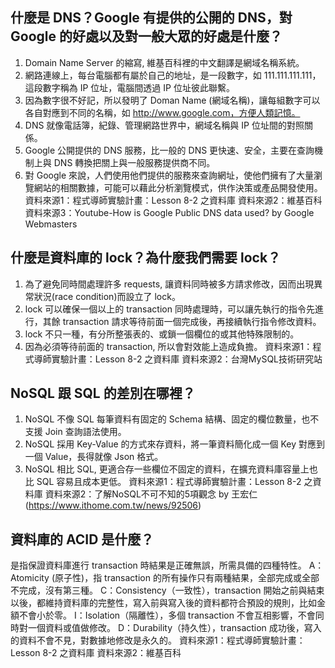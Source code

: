 ## 什麼是 DNS？Google 有提供的公開的 DNS，對 Google 的好處以及對一般大眾的好處是什麼？
1. Domain Name Server 的縮寫, 維基百科裡的中文翻譯是網域名稱系統。
2. 網路連線上，每台電腦都有屬於自己的地址，是一段數字，如 111.111.111.111，這段數字稱為 IP 位址，電腦間透過 IP 位址彼此聯繫。
3. 因為數字很不好記，所以發明了 Doman Name (網域名稱)，讓每組數字可以各自對應到不同的名稱，如 http://www.google.com，方便人類記憶。
4. DNS 就像電話簿，紀錄、管理網路世界中，網域名稱與 IP 位址間的對照關係。
5. Google 公開提供的 DNS 服務，比一般的 DNS 更快速、安全，主要在查詢機制上與 DNS 轉換把關上與一般服務提供商不同。
6. 對 Google 來說，人們使用他們提供的服務來查詢網址，使他們擁有了大量瀏覽網站的相關數據，可能可以藉此分析瀏覽模式，供作決策或產品開發使用。
資料來源1：程式導師實驗計畫：Lesson 8-2 之資料庫
資料來源2：維基百科
資料來源3：Youtube-How is Google Public DNS data used? by Google Webmasters

## 什麼是資料庫的 lock？為什麼我們需要 lock？
1. 為了避免同時間處理許多 requests, 讓資料同時被多方請求修改，因而出現異常狀況(race condition)而設立了 lock。
2. lock 可以確保一個以上的 transaction 同時處理時，可以讓先執行的指令先進行，其餘 transaction 請求等待前面一個完成後，再接續執行指令修改資料。
3. lock 不只一種，有分所整張表的、或鎖一個欄位的或其他特殊限制的。
4. 因為必須等待前面的 transaction, 所以會對效能上造成負擔。
資料來源1：程式導師實驗計畫：Lesson 8-2 之資料庫
資料來源2：台灣MySQL技術研究站

## NoSQL 跟 SQL 的差別在哪裡？
1. NoSQL 不像 SQL 每筆資料有固定的 Schema 結構、固定的欄位數量，也不支援 Join 查詢語法使用。
2. NoSQL 採用 Key-Value 的方式來存資料，將一筆資料簡化成一個 Key 對應到 一個 Value，長得就像 Json 格式。
3. NoSQL 相比 SQL, 更適合存一些欄位不固定的資料，在擴充資料庫容量上也比 SQL 容易且成本更低。 
資料來源1：程式導師實驗計畫：Lesson 8-2 之資料庫
資料來源2：了解NoSQL不可不知的5項觀念 by 王宏仁 (https://www.ithome.com.tw/news/92506)

## 資料庫的 ACID 是什麼？
是指保證資料庫進行 transaction 時結果是正確無誤，所需具備的四種特性。
A：Atomicity (原子性)，指 transaction 的所有操作只有兩種結果，全部完成或全部不完成，沒有第三種。
C：Consistency（一致性），transaction 開始之前與結束以後，都維持資料庫的完整性，寫入前與寫入後的資料都符合預設的規則，比如金額不會小於零。
I：Isolation（隔離性），多個 transaction 不會互相影響，不會同時對一個資料或值做修改。
D：Durability（持久性），transaction 成功後，寫入的資料不會不見，對數據地修改是永久的。
資料來源1：程式導師實驗計畫：Lesson 8-2 之資料庫
資料來源2：維基百科
